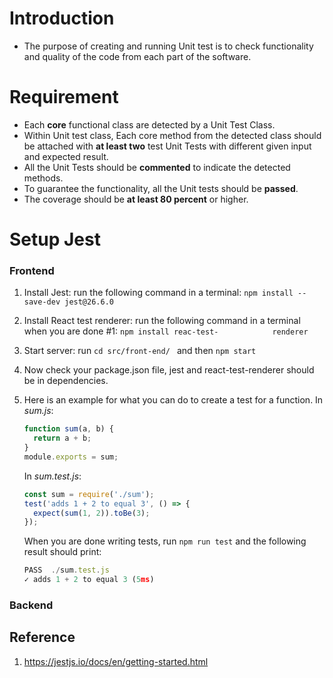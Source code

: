 # Introduction #
- The purpose of creating and running Unit test is to check functionality and quality of the code from each part of the software.

# Requirement #
  - Each **core** functional class are detected by a Unit Test Class.
  - Within Unit test class, Each core method from the detected class should be attached with **at least two** test Unit Tests     with different given input and expected result.
  - All the Unit Tests should be **commented** to indicate the detected methods.
  - To guarantee the functionality, all the Unit tests should be **passed**.
  - The coverage should be **at least 80 percent** or higher.

# Setup Jest #
  ### Frontend ###
  1. Install Jest: run the following command in a terminal: `npm install --save-dev jest@26.6.0`
  2. Install React test renderer: run the following command in a terminal when you are done #1: `npm install reac-test-            renderer`
  3. Start server: run `cd src/front-end/ ` and then `npm start`
  4. Now check your package.json file, jest and react-test-renderer should be in dependencies.
  5. Here is an example for what you can do to create a test for a function.
     In *sum.js*:
  
     ```javascript
     function sum(a, b) {
       return a + b;
     }
     module.exports = sum;
     ```
    
     In *sum.test.js*:
     
     ```javascript
     const sum = require('./sum');
     test('adds 1 + 2 to equal 3', () => {
       expect(sum(1, 2)).toBe(3);
     });
     ```
     When you are done writing tests, run `npm run test` and the following result should print:
     
     ```javascript
     PASS  ./sum.test.js
     ✓ adds 1 + 2 to equal 3 (5ms)
     ```
  ### Backend ###
## Reference ##
1. https://jestjs.io/docs/en/getting-started.html
